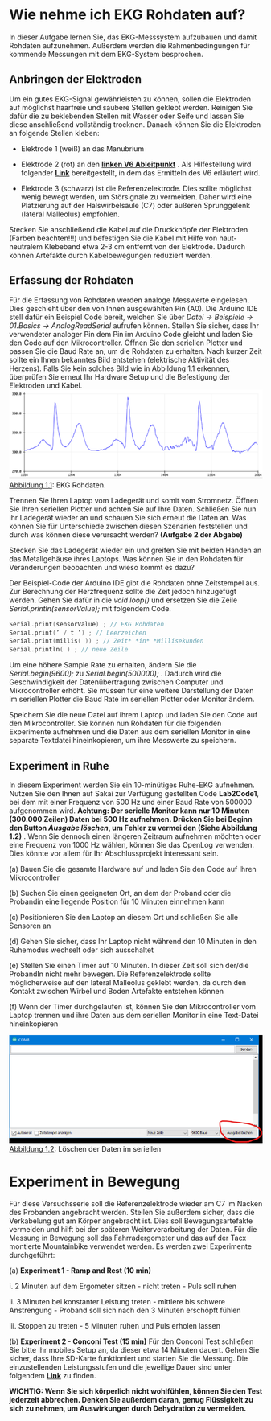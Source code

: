 # **Wie nehme ich EKG Rohdaten auf?**

In dieser Aufgabe lernen Sie, das EKG-Messsystem aufzubauen und damit Rohdaten aufzunehmen. Außerdem werden die Rahmenbedingungen für kommende
Messungen mit dem EKG-System besprochen.

## **Anbringen der Elektroden**
Um ein gutes EKG-Signal gewährleisten zu können, sollen die Elektroden
auf möglichst haarfreie und saubere Stellen geklebt werden. Reinigen Sie
dafür die zu beklebenden Stellen mit Wasser oder Seife und lassen Sie diese
anschließend vollständig trocknen. Danach können Sie die Elektroden an
folgende Stellen kleben:

- Elektrode 1 (weiß) an das Manubrium

- Elektrode 2 (rot) an den **[linken V6 Ableitpunkt](https://en.wikipedia.org/wiki/Electrocardiography#/media/File:Precordial_leads_in_ECG.png)** . Als Hilfestellung wird folgender **[Link](https://en.wikipedia.org/wiki/Electrocardiography#/media/File:Precordial_leads_in_ECG.png)** bereitgestellt, in dem das Ermitteln des V6
erläutert wird.

- Elektrode 3 (schwarz) ist die Referenzelektrode. Dies sollte möglichst
wenig bewegt werden, um Störsignale zu vermeiden. Daher wird eine
Platzierung auf der Halswirbelsäule (C7) oder äußeren Sprunggelenk
(lateral Malleolus) empfohlen.

Stecken Sie anschließend die Kabel auf die Druckknöpfe der Elektroden
(Farben beachten!!!) und befestigen Sie die Kabel mit Hilfe von haut-neutralem
Klebeband etwa 2-3 cm entfernt von der Elektrode. Dadurch können Artefakte durch Kabelbewegungen reduziert werden.

## **Erfassung der Rohdaten**
Für die Erfassung von Rohdaten werden analoge Messwerte eingelesen. Dies
geschieht über den von Ihnen ausgewählten Pin (A0). Die Arduino IDE
stell dafür ein Beispiel Code bereit, welchen Sie über *Datei →* *Beispiele*
*→* *01.Basics →* *AnalogReadSerial* aufrufen können. Stellen Sie sicher, dass
Ihr verwendeter analoger Pin dem Pin im Arduino Code gleicht und laden
Sie den Code auf den Mikrocontroller. Öffnen Sie den seriellen Plotter und
passen Sie die Baud Rate an, um die Rohdaten zu erhalten. Nach kurzer
Zeit sollte ein Ihnen bekanntes Bild entstehen (elektrische Aktivität des
Herzens). Falls Sie kein solches Bild wie in Abbildung 1.1 erkennen, überprüfen Sie erneut Ihr Hardware Setup und die Befestigung der Elektroden
und Kabel.
![Abbildung 1.1](../assets/img/ekgRoh.bmp)
[Abbildung 1.1](../assets/img/ekgRoh.bmp): EKG Rohdaten.


Trennen Sie Ihren Laptop vom Ladegerät und somit vom Stromnetz. Öffnen Sie Ihren seriellen Plotter und achten Sie auf Ihre Daten. Schließen Sie nun ihr Ladegerät wieder an und schauen Sie sich erneut die Daten an.
Was können Sie für Unterschiede zwischen diesen Szenarien feststellen und
durch was können diese verursacht werden? **(Aufgabe 2 der Abgabe)**

Stecken Sie das Ladegerät wieder ein und greifen Sie mit beiden Händen
an das Metallgehäuse ihres Laptops. Was können Sie in den Rohdaten für
Veränderungen beobachten und wieso kommt es dazu?

Der Beispiel-Code der Arduino IDE gibt die Rohdaten ohne Zeitstempel
aus. Zur Berechnung der Herzfrequenz sollte die Zeit jedoch hinzugefügt
werden. Gehen Sie dafür in die *void loop()* und ersetzen Sie die Zeile
*Serial.println(sensorValue);* mit folgendem Code.

````c
Serial.print(sensorValue) ; // EKG Rohdaten
Serial.print(’ / t ’) ; // Leerzeichen
Serial.print(millis( )) ; // Zeit* *in* *Millisekunden
Serial.println( ) ; // neue Zeile
````
Um eine höhere Sample Rate zu erhalten, ändern Sie die *Serial.begin(9600);*
zu *Serial.begin(500000);* . Dadurch wird die Geschwindigkeit der Datenübertragung zwischen Computer und Mikrocontroller erhöht. Sie müssen für eine
weitere Darstellung der Daten im seriellen Plotter die Baud Rate im seriellen Plotter oder Monitor ändern.

Speichern Sie die neue Datei auf ihrem Laptop und laden Sie den Code auf
den Mikrocontroller. Sie können nun Rohdaten für die folgenden Experimente aufnehmen und die Daten aus dem seriellen Monitor in eine separate
Textdatei hineinkopieren, um ihre Messwerte zu speichern.

## **Experiment in Ruhe**
In diesem Experiment werden Sie ein 10-minütiges Ruhe-EKG aufnehmen.
Nutzen Sie den Ihnen auf Sakai zur Verfügung gestellten Code **Lab2Code1**,
bei dem mit einer Frequenz von 500 Hz und einer Baud Rate von 500000
aufgenommen wird. **Achtung: Der serielle Monitor kann nur 10 Minuten (300.000 Zeilen) Daten bei 500 Hz aufnehmen. Drücken Sie bei Beginn den Button *Ausgabe löschen*, um Fehler zu vermei den (Siehe Abbildung 1.2)** . Wenn Sie dennoch einen längeren Zeitraum aufnehmen möchten oder eine Frequenz von 1000 Hz wählen, können Sie das OpenLog verwenden. Dies könnte vor allem für Ihr Abschlussprojekt interessant sein.

(a) Bauen Sie die gesamte Hardware auf und laden Sie den Code auf Ihren
Mikrocontroller

(b) Suchen Sie einen geeigneten Ort, an dem der Proband oder die Probandin eine liegende Position für 10 Minuten einnehmen kann

(c) Positionieren Sie den Laptop an diesem Ort und schließen Sie alle
Sensoren an

(d) Gehen Sie sicher, dass Ihr Laptop nicht während den 10 Minuten in
den Ruhemodus wechselt oder sich ausschaltet

(e) Stellen Sie einen Timer auf 10 Minuten. In dieser Zeit soll sich der/die
ProbandIn nicht mehr bewegen. Die Referenzelektrode sollte möglicherweise auf den lateral Malleolus geklebt werden, da durch den Kontakt zwischen Wirbel und Boden Artefakte entstehen können

(f) Wenn der Timer durchgelaufen ist, können Sie den Mikrocontroller
vom Laptop trennen und ihre Daten aus dem seriellen Monitor in eine
Text-Datei hineinkopieren

![Abbildung 1.2](../assets/img/comDelAu.bmp)
[Abbildung 1.2](./assets/img/comDelAu.bmp): Löschen der Daten im seriellen 

# **Experiment in Bewegung**
Für diese Versuchsserie soll die Referenzelektrode wieder am C7 im
Nacken des Probanden angebracht werden. Stellen Sie außerdem sicher, dass
die Verkabelung gut am Körper angebracht ist. Dies soll Bewegungsartefakte vermeiden und hilft bei der späteren Weiterverarbeitung der Daten. Für
die Messung in Bewegung soll das Fahrradergometer und das auf der Tacx
montierte Mountainbike verwendet werden. Es werden zwei Experimente
durchgeführt:

(a) **Experiment 1 - Ramp and Rest (10 min)**

i. 2 Minuten auf dem Ergometer sitzen - nicht treten - Puls soll
ruhen

ii. 3 Minuten bei konstanter Leistung treten - mittlere bis schwere
Anstrengung - Proband soll sich nach den 3 Minuten erschöpft
fühlen

iii. Stoppen zu treten - 5 Minuten ruhen und Puls erholen lassen

(b) **Experiment 2 - Conconi Test (15 min)**
Für den Conconi Test schließen Sie bitte Ihr mobiles Setup an, da dieser etwa 14 Minuten dauert. Gehen Sie sicher, dass Ihre SD-Karte
funktioniert und starten Sie die Messung. Die einzustellenden Leistungsstufen und die jeweilige Dauer sind unter folgendem **[Link](https://de.wikipedia.org/wiki/Conconi-Test#:~:text=Der%20Conconi%2DTest%20ist%20eine,an%20der%20anaeroben%20Schwelle%20festzustellen.)** zu finden.

**WICHTIG: Wenn Sie sich körperlich nicht wohlfühlen, können Sie den Test jederzeit abbrechen. Denken Sie außerdem daran, genug Flüssigkeit zu sich zu nehmen, um Auswirkungen durch Dehydration zu vermeiden.**